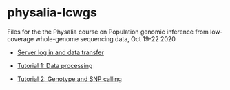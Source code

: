# physalia-lcwgs
Files for the the Physalia course on Population genomic inference from low-coverage whole-genome sequencing data, Oct 19-22 2020

* [Server log in and data transfer](https://github.com/nt246/physalia-lcwgs/blob/main/server_log_in.md)

* [Tutorial 1: Data processing](https://github.com/nt246/physalia-lcwgs/blob/main/day_1/markdowns/data_processing.md)

* [Tutorial 2: Genotype and SNP calling](https://github.com/nt246/physalia-lcwgs/blob/main/day_2/markdowns/00_introduction.md)



